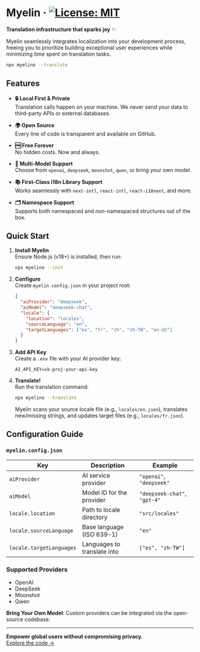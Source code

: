 # Myelin · [![License: MIT](https://img.shields.io/badge/License-MIT-blue.svg)](https://opensource.org/licenses/MIT)

**Translation infrastructure that sparks joy** ✨

Myelin seamlessly integrates localization into your development process, freeing you to prioritize building exceptional user experiences while minimizing time spent on translation tasks.

```bash
npx myelino --translate
```

## Features

- **🔒 Local First & Private**  
  Translation calls happen on your machine. We never send your data to third-party APIs or external databases.

- **🌍 Open Source**  
  Every line of code is transparent and available on GitHub.

- **🆓 Free Forever**  
  No hidden costs. Now and always.

- **🤖 Multi-Model Support**  
  Choose from `openai`, `deepseek`, `moonshot`, `qwen`, or bring your own model.

- **📚 First-Class i18n Library Support**  
  Works seamlessly with `next-intl`, `react-intl`, `react-i18next`, and more.

- **🗂 Namespace Support**  
  Supports both namespaced and non-namespaced structures out of the box.

## Quick Start

1. **Install Myelin**  
   Ensure Node.js (v18+) is installed, then run:

   ```bash
   npx myelino --init
   ```

2. **Configure**  
   Create `myelin.config.json` in your project root:

   ```json
   {
     "aiProvider": "deepseek",
     "aiModel": "deepseek-chat",
     "locale": {
       "location": "locales",
       "sourceLanguage": "en",
       "targetLanguages": ["es", "fr", "zh", "zh-TW", "en-US"]
     }
   }
   ```

3. **Add API Key**  
   Create a `.env` file with your AI provider key:

   ```env
   AI_API_KEY=sk-proj-your-api-key
   ```

4. **Translate!**  
   Run the translation command:
   ```bash
   npx myelino --translate
   ```
   Myelin scans your source locale file (e.g., `locales/en.json`), translates new/missing strings, and updates target files (e.g., `locales/fr.json`).

## Configuration Guide

### `myelin.config.json`

| Key                      | Description                 | Example                      |
| ------------------------ | --------------------------- | ---------------------------- |
| `aiProvider`             | AI service provider         | `"openai"`, `"deepseek"`     |
| `aiModel`                | Model ID for the provider   | `"deepseek-chat"`, `"gpt-4"` |
| `locale.location`        | Path to locale directory    | `"src/locales"`              |
| `locale.sourceLanguage`  | Base language (ISO 639-1)   | `"en"`                       |
| `locale.targetLanguages` | Languages to translate into | `["es", "zh-TW"]`            |

### Supported Providers

- OpenAI
- DeepSeek
- Moonshot
- Qwen

**Bring Your Own Model**: Custom providers can be integrated via the open-source codebase.

---

**Empower global users without compromising privacy.**  
[Explore the code →](https://github.com/your-repo-link)

